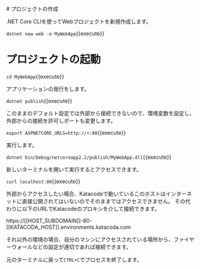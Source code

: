 
# プロジェクトの作成

.NET Core CLIを使ってWebプロジェクトを新規作成します。

`dotnet new web -o MyWebApp`{{execute}}

# プロジェクトの起動

`cd MyWebApp`{{execute}}

アプリケーションの発行をします。

`dotnet publish`{{execute}}

このままのデフォルト設定では外部から接続できないので、環境変数を設定し、外部からの接続を許可しポートも変更します。

`export ASPNETCORE_URLS=http://+:80`{{execute}}

実行します。

`dotnet bin/Debug/netcoreapp2.2/publish/MyWebApp.dll`{{execute}}

新しいターミナルを開いて実行するとアクセスできます。

`curl localhost:80`{{execute}}

外部からアクセスしたい場合、Katacodeで動いているこのホストはインターネットに直接公開されてはいないのでそのままではアクセスできません。
その代わりに以下のURLでKatacodeのプロキシを介して接続できます。

https://[[HOST_SUBDOMAIN]]-80-[[KATACODA_HOST]].environments.katacoda.com

それ以外の環境の場合、自分のマシンにアクセスされている場所から、ファイヤーウォールなどの設定が適切であれば接続できます。

元のターミナルに戻って`CTRL+C`でプロセスを終了します。